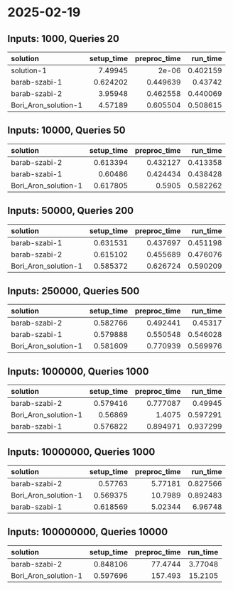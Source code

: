 # 2025-02-19

## Inputs: 1000, Queries 20

| solution             |   setup_time |   preproc_time |   run_time |
|:---------------------|-------------:|---------------:|-----------:|
| solution-1           |     7.49945  |       2e-06    |   0.402159 |
| barab-szabi-1        |     0.624202 |       0.449639 |   0.43742  |
| barab-szabi-2        |     3.95948  |       0.462558 |   0.440069 |
| Bori_Aron_solution-1 |     4.57189  |       0.605504 |   0.508615 |

## Inputs: 10000, Queries 50

| solution             |   setup_time |   preproc_time |   run_time |
|:---------------------|-------------:|---------------:|-----------:|
| barab-szabi-2        |     0.613394 |       0.432127 |   0.413358 |
| barab-szabi-1        |     0.60486  |       0.424434 |   0.438428 |
| Bori_Aron_solution-1 |     0.617805 |       0.5905   |   0.582262 |

## Inputs: 50000, Queries 200

| solution             |   setup_time |   preproc_time |   run_time |
|:---------------------|-------------:|---------------:|-----------:|
| barab-szabi-1        |     0.631531 |       0.437697 |   0.451198 |
| barab-szabi-2        |     0.615102 |       0.455689 |   0.476076 |
| Bori_Aron_solution-1 |     0.585372 |       0.626724 |   0.590209 |

## Inputs: 250000, Queries 500

| solution             |   setup_time |   preproc_time |   run_time |
|:---------------------|-------------:|---------------:|-----------:|
| barab-szabi-2        |     0.582766 |       0.492441 |   0.45317  |
| barab-szabi-1        |     0.579888 |       0.550548 |   0.546028 |
| Bori_Aron_solution-1 |     0.581609 |       0.770939 |   0.569976 |

## Inputs: 1000000, Queries 1000

| solution             |   setup_time |   preproc_time |   run_time |
|:---------------------|-------------:|---------------:|-----------:|
| barab-szabi-2        |     0.579416 |       0.777087 |   0.49945  |
| Bori_Aron_solution-1 |     0.56869  |       1.4075   |   0.597291 |
| barab-szabi-1        |     0.576822 |       0.894971 |   0.937299 |

## Inputs: 10000000, Queries 1000

| solution             |   setup_time |   preproc_time |   run_time |
|:---------------------|-------------:|---------------:|-----------:|
| barab-szabi-2        |     0.57763  |        5.77181 |   0.827566 |
| Bori_Aron_solution-1 |     0.569375 |       10.7989  |   0.892483 |
| barab-szabi-1        |     0.618569 |        5.02344 |   6.96748  |

## Inputs: 100000000, Queries 10000

| solution             |   setup_time |   preproc_time |   run_time |
|:---------------------|-------------:|---------------:|-----------:|
| barab-szabi-2        |     0.848106 |        77.4744 |    3.77048 |
| Bori_Aron_solution-1 |     0.597696 |       157.493  |   15.2105  |